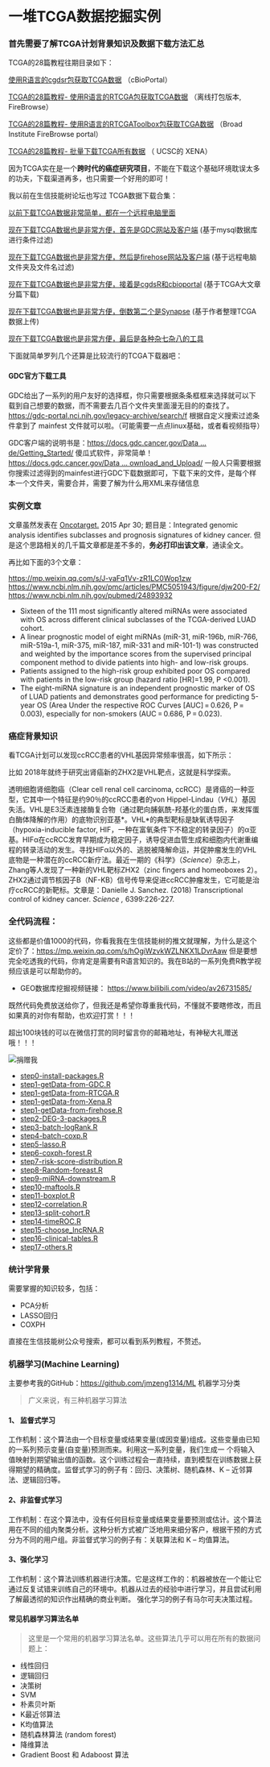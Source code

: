 # 一堆TCGA数据挖掘实例

### 首先需要了解TCGA计划背景知识及数据下载方法汇总

TCGA的28篇教程往期目录如下：

[使用R语言的cgdsr包获取TCGA数据](http://mp.weixin.qq.com/s?__biz=MzAxMDkxODM1Ng==&mid=2247486492&idx=1&sn=3a7251244377fdd4b2a3aa5c8cd1131a&chksm=9b484ca7ac3fc5b1a21202cf25ff15a8eec434424aa3e48787129fa6f5e66ebe57ffcb631772&scene=21#wechat_redirect)  （cBioPortal）

[TCGA的28篇教程- 使用R语言的RTCGA包获取TCGA数据](http://mp.weixin.qq.com/s?__biz=MzAxMDkxODM1Ng==&mid=2247486585&idx=1&sn=3035f6420904aad2c8161b362cdeb472&chksm=9b484cc2ac3fc5d479fc5bce3d68d4666b763652a21a55b281aad8c0c4df9b56b4d3b353cc4c&scene=21#wechat_redirect) （离线打包版本, FireBrowse）

[TCGA的28篇教程- 使用R语言的RTCGAToolbox包获取TCGA数据](http://mp.weixin.qq.com/s?__biz=MzAxMDkxODM1Ng==&mid=2247486728&idx=1&sn=3990dff5efccedc060443b7f3af3b6ee&chksm=9b484db3ac3fc4a51ee34ba578280d89ea6159a48d9dec1c7ecd5dbe208c53a1b36c439de75d&scene=21#wechat_redirect) （Broad Institute FireBrowse portal）

[ TCGA的28篇教程-  批量下载TCGA所有数据](http://mp.weixin.qq.com/s?__biz=MzAxMDkxODM1Ng==&mid=2247486746&idx=1&sn=b7c5ad7eff8cffb3620756f5feaff587&chksm=9b484da1ac3fc4b741a6e3b59ba1bf668a11e21eb610f1a1d4582e33d429c67c14e6659c0771&scene=21#wechat_redirect) （ UCSC的 XENA）

因为TCGA实在是一个**跨时代的癌症研究项目**，不能在下载这个基础环境耽误太多的功夫，下载渠道再多，也只需要一个好用的即可！

我以前在生信技能树论坛也写过 TCGA数据下载合集：

[以前下载TCGA数据非常简单，都在一个远程电脑里面](http://www.biotrainee.com/thread-820-1-1.html)

[现在下载TCGA数据也是非常方便，首先是GDC网站及客户端](http://www.biotrainee.com/thread-821-1-1.html) (基于mysql数据库进行条件过滤)

[现在下载TCGA数据也是非常方便，然后是firehose网站及客户端](http://www.biotrainee.com/thread-822-1-2.html) (基于远程电脑文件夹及文件名过滤)

[现在下载TCGA数据也是非常方便，接着是cgdsR和cbioportal](http://www.biotrainee.com/thread-824-1-3.html) (基于TCGA大文章分篇下载)

[现在下载TCGA数据也是非常方便，倒数第二个是Synapse](http://www.biotrainee.com/thread-825-1-3.html) (基于作者整理TCGA数据上传)

[现在下载TCGA数据也是非常方便，最后是各种杂七杂八的工具](http://www.biotrainee.com/thread-826-1-3.html) 

 下面就简单罗列几个还算是比较流行的TCGA下载器吧：

#### GDC官方下载工具

GDC给出了一系列的用户友好的选择框，你只需要根据条条框框来选择就可以下载到自己想要的数据，而不需要去几百个文件夹里面漫无目的的查找了。 <https://gdc-portal.nci.nih.gov/legacy-archive/search/f>  根据自定义搜索过滤条件拿到了 mainfest 文件就可以啦。（可能需要一点点linux基础，或者看视频指导）

GDC客户端的说明书是：[https://docs.gdc.cancer.gov/Data ... de/Getting_Started/](https://docs.gdc.cancer.gov/Data_Transfer_Tool/Users_Guide/Getting_Started/) 
傻瓜式软件，非常简单！
[https://docs.gdc.cancer.gov/Data ... ownload_and_Upload/](https://docs.gdc.cancer.gov/Data_Transfer_Tool/Users_Guide/Data_Download_and_Upload/)
一般人只需要根据你搜索过滤得到的mainfest进行GDC下载数据即可，下载下来的文件，是每个样本一个文件夹，需要合并，需要了解为什么用XML来存储信息

### 实例文章

文章虽然发表在 [Oncotarget.](https://www.ncbi.nlm.nih.gov/pubmed/25826081#) 2015 Apr 30; 题目是：Integrated genomic analysis identifies subclasses and prognosis signatures of kidney cancer. 但是这个思路相关的几千篇文章都是差不多的，**务必打印出该文章**，通读全文。

再比如下面的3个文章：

 https://mp.weixin.qq.com/s/J-vaFq1Vv-zR1LC0Wop1zw
 https://www.ncbi.nlm.nih.gov/pmc/articles/PMC5051943/figure/djw200-F2/
 https://www.ncbi.nlm.nih.gov/pubmed/24893932

- Sixteen of the 111 most significantly altered miRNAs were associated with OS across different clinical subclasses of the TCGA-derived LUAD cohort. 
- A linear prognostic model of eight miRNAs (miR-31, miR-196b, miR-766, miR-519a-1, miR-375, miR-187, miR-331 and miR-101-1) was constructed and weighted by the importance scores from the supervised principal component method to divide patients into high- and low-risk groups. 
- Patients assigned to the high-risk group exhibited poor OS compared with patients in the low-risk group (hazard ratio [HR]=1.99, P <0.001). 
- The eight-miRNA signature is an independent prognostic marker of OS of LUAD patients and demonstrates good performance for predicting 5-year OS (Area Under the respective ROC Curves [AUC] = 0.626, P = 0.003), especially for non-smokers (AUC = 0.686, P = 0.023).

### 癌症背景知识

看TCGA计划可以发现ccRCC患者的VHL基因异常频率很高，如下所示：



比如 2018年就终于研究出肾癌新的ZHX2是VHL靶点，这就是科学探索。

透明细胞肾细胞癌（Clear cell renal cell carcinoma, ccRCC）是肾癌的一种亚型，它其中一个特征是约90％的ccRCC患者的von Hippel-Lindau（*VHL*）基因失活。VHL是E3泛素连接酶复合物（通过靶向脯氨酰-羟基化的蛋白质，来发挥蛋白酶体降解的作用）的底物识别亚基*。VHL*的典型靶标是缺氧诱导因子（hypoxia-inducible factor, HIF，一种在富氧条件下不稳定的转录因子）的α亚基。HIFα在ccRCC发育早期成为稳定因子，诱导促进血管生成和细胞内代谢重编程的转录活动的发生。寻找HIFα以外的、逃脱被降解命运，并促肿瘤发生的VHL底物是一种潜在的ccRCC新疗法。最近一期的《科学》（*Science*）杂志上，Zhang等人发现了一种新的VHL靶标ZHX2（zinc fingers and homeoboxes 2）。ZHX2通过调节核因子B（NF-KB）信号传导来促进ccRCC肿瘤发生，它可能是治疗ccRCC的新靶标。文章是：Danielle J. Sanchez. (2018) Transcriptional control of kidney cancer. *Science ,* 6399:226-227. 

### 全代码流程：

这些都是价值1000的代码，你看我我在生信技能树的推文就理解，为什么是这个定价了：https://mp.weixin.qq.com/s/hOgiWzvkWZLNKX1LDvrAaw  但是要想完全吃透我的代码，你肯定是需要有R语言知识的。我在B站的一系列免费R教学视频应该是可以帮助你的。

- GEO数据库挖掘视频链接： <https://www.bilibili.com/video/av26731585/>

既然代码免费放送给你了，但我还是希望你尊重我代码，不懂就不要瞎修改，而且如果真的对你有帮助，也欢迎打赏！！！

超出100块钱的可以在微信打赏的同时留言你的邮箱地址，有神秘大礼赠送哦！！！

![捐赠我](http://www.bio-info-trainee.com/wp-content/uploads/2016/09/jimmy-donate.jpg)

- [step0-install-packages.R](step0-install-packages.R)
- [step1-getData-from-GDC.R](step1-getData-from-GDC.R)
- [step1-getData-from-RTCGA.R](step1-getData-from-RTCGA.R)
- [step1-getData-from-Xena.R](step1-getData-from-Xena.R)
- [step1-getData-from-firehose.R](step1-getData-from-firehose.R)
- [step2-DEG-3-packages.R](step2-DEG-3-packages.R)
- [step3-batch-logRank.R](step3-batch-logRank.R)
- [step4-batch-coxp.R](step4-batch-coxp.R)
- [step5-lasso.R](step5-lasso.R)
- [step6-coxph-forest.R](step6-coxph-forest.R)
- [step7-risk-score-distribution.R](step7-risk-score-distribution.R)
- [step8-Random-foreast.R](step8-Random-foreast.R)
- [step9-miRNA-downstream.R](step9-miRNA-downstream.R)
- [step10-maftools.R](step10-maftools.R)
- [step11-boxplot.R](step11-boxplot.R)
- [step12-correlation.R](step12-correlation.R)
- [step13-split-cohort.R](step13-split-cohort.R)
- [step14-timeROC.R](step14-timeROC.R)
- [step15-choose_lncRNA.R](step15-choose_lncRNA.R)
- [step16-clinical-tables.R](step16-clinical-tables.R)
- [step17-others.R](step17-others.R)

### 统计学背景

需要掌握的知识较多，包括：

- PCA分析
- LASSO回归
- COXPH

直接在生信技能树公众号搜索，都可以看到系列教程，不赘述。

### 机器学习(Machine Learning)

主要参考我的GitHub：https://github.com/jmzeng1314/ML  机器学习分类

> 广义来说，有三种机器学习算法

#### 1、 监督式学习

工作机制：这个算法由一个目标变量或结果变量(或因变量)组成。这些变量由已知的一系列预示变量(自变量)预测而来。利用这一系列变量，我们生成一 个将输入值映射到期望输出值的函数。这个训练过程会一直持续，直到模型在训练数据上获得期望的精确度。监督式学习的例子有：回归、决策树、随机森林、K – 近邻算法、逻辑回归等。

#### 2、非监督式学习

工作机制：在这个算法中，没有任何目标变量或结果变量要预测或估计。这个算法用在不同的组内聚类分析。这种分析方式被广泛地用来细分客户，根据干预的方式分为不同的用户组。非监督式学习的例子有：关联算法和 K – 均值算法。

#### 3、强化学习

工作机制：这个算法训练机器进行决策。它是这样工作的：机器被放在一个能让它通过反复试错来训练自己的环境中。机器从过去的经验中进行学习，并且尝试利用了解最透彻的知识作出精确的商业判断。 强化学习的例子有马尔可夫决策过程。

#### 常见机器学习算法名单

> 这里是一个常用的机器学习算法名单。这些算法几乎可以用在所有的数据问题上：

- 线性回归
- 逻辑回归
- 决策树
- SVM
- 朴素贝叶斯
- K最近邻算法
- K均值算法
- 随机森林算法 (random forest)
- 降维算法
- Gradient Boost 和 Adaboost 算法